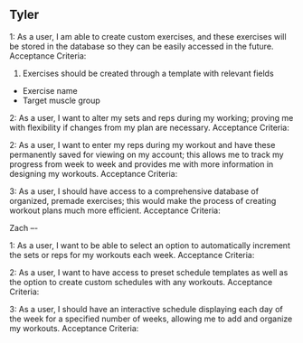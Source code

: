 Tyler
--
1: As a user, I am able to create custom exercises, and these exercises will be stored in the database so they can be easily accessed in the future.
Acceptance Criteria:
1. Exercises should be created through a template with relevant fields
* Exercise name
* Target muscle group


2: As a user, I want to alter my sets and reps during my working; proving me with flexibility if changes from my plan are necessary.
Acceptance Criteria:


2: As a user, I want to enter my reps during my workout and have these permanently saved for viewing on my account; this allows me to track my progress from week to week and provides me with more information in designing my workouts.
Acceptance Criteria:


3: As a user, I should have access to a comprehensive database of organized, premade exercises; this would make the process of creating workout plans much more efficient. 
Acceptance Criteria:



Zach
–-

1: As a user, I want to be able to select an option to automatically increment the sets or reps for my workouts each week.
Acceptance Criteria:

2: As a user, I want to have access to preset schedule templates as well as the option to create custom schedules with any workouts.
Acceptance Criteria:

3: As a user, I should have an interactive schedule displaying each day of the week for a specified number of weeks, allowing me to add and organize my workouts. 
Acceptance Criteria:
